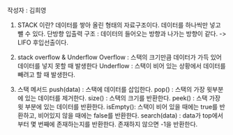 작성자 : 김희영

1. STACK 이란?
데이터를 쌓아 올린 형태의 자료구조이다.
데이터를 하나씩만 넣고 뺄 수 있다.
단방향 입출력 구조 : 데이터의 들어오는 방향과 나가는 방향이 같다.
-> LIFO 후입선출이다.

2. stack overflow & Underflow
Overflow : 스택의 크기만큼 데이터가 가득 있어 데이터를 넣지 못할 때 발생한다
Underflow : 스택이 비어 있는 상황에서 데이터를 빼려고 할 때 발생한다.

3. 스택 메서드
push(data) : 스택에 데이터를 삽입한다.
pop() : 스택의 가장 윗부분에 있는 데이터를 제거한다.
size() : 스택의 크기를 반환한다.
peek() : 스택 가장 윗 부분에 있는 데이터를 반환한다.
isEmpty(): 스택이 비어 있을 때에는 true를 반환하고, 비어있지 않을 때에는 false를 반환한다.
search(data) : data가 top에서부터 몇 번째에 존재하는지를 반환한다. 존재하지 않으면 -1을 반환한다.


